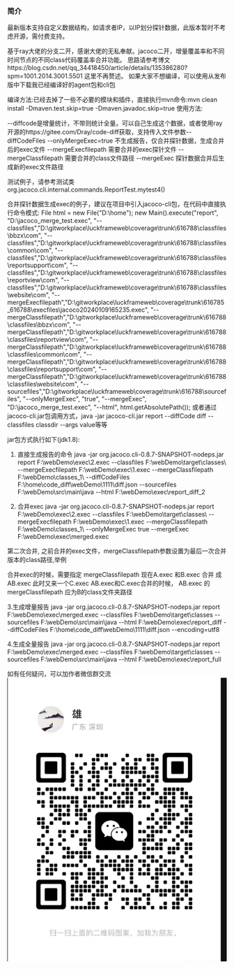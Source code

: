 ### 简介
 
 最新版本支持自定义数据结构，如请求者IP，以IP划分探针数据，此版本暂时不考虑开源，需付费支持。
 
 基于ray大佬的分支二开，感谢大佬的无私奉献。jacoco二开，增量覆盖率和不同时间节点的不同class代码覆盖率合并功能。
 思路请参考博文https://blog.csdn.net/qq_34418450/article/details/135386280?spm=1001.2014.3001.5501
 这里不再赘述。
 如果大家不想编译，可以使用从发布版中下载我已经编译好的agent包和cli包
 
 编译方法:已经去掉了一些不必要的模块和插件，直接执行mvn命令:mvn clean install -Dmaven.test.skip=true -Dmaven.javadoc.skip=true
使用方法:

--diffcode是增量统计，不带则统计全量。可以自己生成这个数据，或者使用ray开源的https://gitee.com/Dray/code-diff获取，支持传入文件参数--diffCodeFiles
--onlyMergeExec=true 不生成报告，仅合并探针数据，生成合并后的exec文件 
--mergeExecfilepath 需要合并的exec探针文件
 --mergeClassfilepath 需要合并的class文件路径
 --mergeExec 探针数据合并后生成新的exec文件路径 
 
测试例子，请参考测试类
org.jacoco.cli.internal.commands.ReportTest.mytest4()

合并探针数据生成exec的例子，建议在项目中引入jacoco-cli包，在代码中直接执行命令模式: 
		File html = new File("D:\\home");
		new Main().execute("report", "D:\\jacoco_merge_test.exec", 
		"--classfiles","D:\\gitworkplace\\luckframeweb\\coverage\\trunk\\616788\\classfiles\\bbzx\\com",
		"--classfiles","D:\\gitworkplace\\luckframeweb\\coverage\\trunk\\616788\\classfiles\\common\\com",
		"--classfiles","D:\\gitworkplace\\luckframeweb\\coverage\\trunk\\616788\\classfiles\\reportsupport\\com",
		"--classfiles","D:\\gitworkplace\\luckframeweb\\coverage\\trunk\\616788\\classfiles\\reportview\\com",
		"--classfiles","D:\\gitworkplace\\luckframeweb\\coverage\\trunk\\616788\\classfiles\\website\\com",
        "--mergeExecfilepath","D:\\gitworkplace\\luckframeweb\\coverage\\trunk\\616785_616788\\execfiles\\jacoco20240109165235.exec",
        "--mergeClassfilepath","D:\\gitworkplace\\luckframeweb\\coverage\\trunk\\616788\\classfiles\\bbzx\\com",
        "--mergeClassfilepath","D:\\gitworkplace\\luckframeweb\\coverage\\trunk\\616788\\classfiles\\reportview\\com",
        "--mergeClassfilepath","D:\\gitworkplace\\luckframeweb\\coverage\\trunk\\616788\\classfiles\\common\\com",
        "--mergeClassfilepath","D:\\gitworkplace\\luckframeweb\\coverage\\trunk\\616788\\classfiles\\reportsupport\\com",
        "--mergeClassfilepath","D:\\gitworkplace\\luckframeweb\\coverage\\trunk\\616788\\classfiles\\website\\com",
        "--sourcefiles","D:\\gitworkplace\\luckframeweb\\coverage\\trunk\\616788\\sourcefiles",
        "--onlyMergeExec", "true",
        "--mergeExec", "D:\\jacoco_merge_test.exec",
        "--html", html.getAbsolutePath());
或者通过jacoco-cli.jar包调用方式，java -jar  jacoco-cli.jar report --diffCode diff  --classfiles classdir --args value等等    

jar包方式执行如下(jdk1.8):

1. 直接生成报告的命令
java -jar org.jacoco.cli-0.8.7-SNAPSHOT-nodeps.jar report F:\webDemo\exec\2.exec --classfiles F:\webDemo\target\classes\ --mergeExecfilepath F:\webDemo\exec\1.exec --mergeClassfilepath F:\webDemo\classes_1\ --diffCodeFiles F:\home\code_diff\webDemo\1111\diff.json --sourcefiles F:\webDemo\src\main\java --html F:\webDemo\exec\report_diff_2


2. 合并exec
java -jar org.jacoco.cli-0.8.7-SNAPSHOT-nodeps.jar report F:\webDemo\exec\2.exec --classfiles F:\webDemo\target\classes\ --mergeExecfilepath F:\webDemo\exec\1.exec --mergeClassfilepath F:\webDemo\classes_1\ --onlyMergeExec true --mergeExec F:\webDemo\exec\merged.exec

第二次合并, 之前合并的exec文件，mergeClassfilepath参数设置为最后一次合并版本的class路径,举例

合并exec的时候，需要指定 mergeClassfilepath
现在A.exec 和B.exec 合并 成AB.exec
此时又来一个C.exec
AB.exec和C.exec合并的时候， AB.exec 的 mergeClassfilepath 应为B的class文件夹路径



3.生成增量报告
java -jar org.jacoco.cli-0.8.7-SNAPSHOT-nodeps.jar report F:\webDemo\exec\merged.exec --classfiles F:\webDemo\target\classes --sourcefiles F:\webDemo\src\main\java --html F:\webDemo\exec\report_diff --diffCodeFiles F:\home\code_diff\webDemo\1111\diff.json --encoding=utf8

4.生成全量报告
java -jar org.jacoco.cli-0.8.7-SNAPSHOT-nodeps.jar report F:\webDemo\exec\merged.exec --classfiles F:\webDemo\target\classes --sourcefiles F:\webDemo\src\main\java --html F:\webDemo\exec\report_full

   如有任何疑问，可以加作者微信群交流    
![输入图片说明](image.png)
